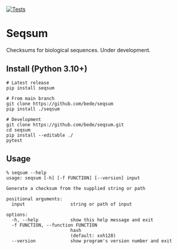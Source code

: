 [![Tests](https://github.com/bede/seqsum/actions/workflows/test.yml/badge.svg)](https://github.com/pha4ge/primaschema/actions/workflows/test.yml)

# Seqsum

Checksums for biological sequences. Under development.



## Install (Python 3.10+)

```
# Latest release
pip install seqsum

# From main branch
git clone https://github.com/bede/seqsum
pip install ./seqsum

# Development
git clone https://github.com/bede/seqsum.git
cd seqsum
pip install --editable ./
pytest
```



## Usage

```
% seqsum --help
usage: seqsum [-h] [-f FUNCTION] [--version] input

Generate a checksum from the supplied string or path

positional arguments:
  input                 string or path of input

options:
  -h, --help            show this help message and exit
  -f FUNCTION, --function FUNCTION
                        hash
                        (default: xxh128)
  --version             show program's version number and exit
```
